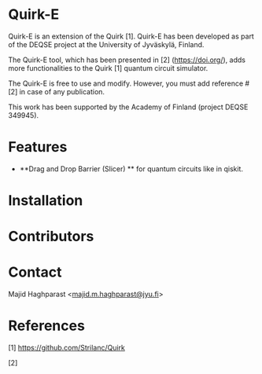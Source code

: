 # Quirk-E
Quirk-E is an extension of the Quirk [1]. Quirk-E has been developed as part of the DEQSE project at the University of Jyväskylä, Finland. 

The Quirk-E tool, which has been presented in [2] (https://doi.org/), adds more functionalities to the Quirk [1] quantum circuit simulator.

The Quirk-E is free to use and modify. However, you must add reference #[2] in case of any publication.

This work has been supported by the Academy of Finland (project DEQSE 349945).

# Features

- **Drag and Drop Barrier (Slicer) ** for quantum circuits like in qiskit.

# Installation


# Contributors


# Contact

Majid Haghparast <<majid.m.haghparast@jyu.fi>>

# References

[1] https://github.com/Strilanc/Quirk

[2] 


